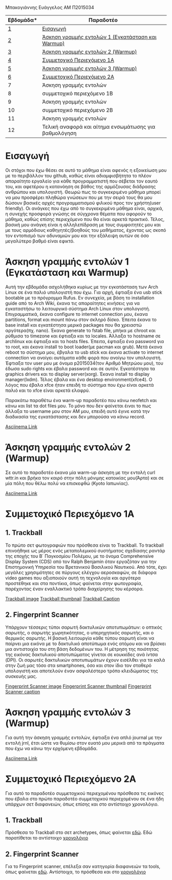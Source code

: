 Μπακογιάννης Ευάγγελος 
ΑΜ Π2015034

| Εβδομάδα* | Παραδοτέο |
| --- | --- |
| <a href="#A">1</a> |<a href="#A">Εισαγωγή </a> |
| <a href="#B">2</a> | <a href="#B">Άσκηση γραμμής εντολών 1 (Εγκατάσταση και Warmup)</a> |
| <a href="#C">3</a> | <a href="#C">Άσκηση γραμμής εντολών 2 (Warmup)</a> |
| <a href="#D">4</a> | <a href="#D">Συμμετοχικό Περιεχόμενο 1A</a> |
| <a href="#E">5</a> | <a href="#E">Άσκηση γραμμής εντολών 3 (Warmup)</a>|
| <a href="#F">6</a> | <a href="#F">Συμμετοχικό Περιεχόμενο 2A</a> |
| 7 | Άσκηση γραμμής εντολών |
| 8 | συμμετοχικό περιεχόμενο 1B |
| 9 | Άσκηση γραμμής εντολών |
| 10 | συμμετοχικό περιεχόμενο 2B |
| 11 | Άσκηση γραμμής εντολών |
| 12 | Τελική αναφορά και αίτημα ενσωμάτωσης για βαθμολόγηση |

# <a name="A">Εισαγωγή</a>
Οι στόχοι που έχω θέσει σε αυτό το μάθημα είναι αφενός η εξοικείωση μου με το περιβάλλον του github, καθώς είναι αδιαμφισβήτητα το πλέον απαραίτητο εργαλείο για κάθε προγραμματιστή που σέβεται τον εαυτό του, και αφετέρου η κατανόηση σε βάθος της αρμόζουσας διάδρασης ανθρώπου και υπολογιστή. Θεωρώ πως το συγκεκριμένο μάθημα μπορεί να μου προσφέρει πληθώρα γνώσεων που με την σειρά τους θα μου δώσουν βασικές αρχές προγραμματισμού φιλικού προς τον χρήστη(user friendly). Οι ανάγκες που έχω από το συγκεκριμένο μάθημα είναι, αρχικά, η συνεχής προσφορά γνώσης σε σύγχρονα θέματα που αφορούν το μάθημα, καθώς επίσης περιεχόμενο που θα είναι αρκετά πρακτικό. Τέλος, βασική μου ανάγκη είναι η αλληλεπίδραση με τους συμφοιτητές μου και με τους αρμόδιους καθηγητές/βοηθούς του μαθήματος, έχοντας ως σκοπό τον εντοπισμό των αδυναμιών μου και την εξάλειψη αυτών σε όσο μεγαλύτερο βαθμό είναι εφικτό.


# <a name="B">Άσκηση γραμμής εντολών 1 (Εγκατάσταση και Warmup)</a>
 Αυτή την εβδομάδα ασχολήθηκα κυρίως με την εγκατάσταση των Arch Linux σε ένα παλιό υπολογιστή που έχω. Για αρχή, έφτιαξα ένα usb stick bootable με το πρόγραμμα Rufus. Εν συνεχεία, με βάση το installation guide από το Arch Wiki, έκανα τις απαραίτητες κινήσεις για να εγκαταστήσω το λειτουργικό σύστημα Arch Linux στον υπολογιστή. Επιγραμματικά, έκανα configure το internet connection μου, έκανα partitions, format και mount πάνω στον σκληρό δίσκο. Έπειτα έκανα το base install και εγκατέστησα μερικά packages που θα χρειαστώ αργότερα(πχ. nano). Έκανα generate το fstab file, μπήκα με chroot και ρύθμισα το timezone και έφτιαξα και τα locales. Άλλαξα το hostname σε archlinux και έφτιαξα και τα hosts files. Έπειτα, έφτιαξα ένα password για το root, και έκανα install το boot loader(με pacman και grub). Μετά έκανα reboot το σύστημα μου, έβγαλα το usb stick και έκανα activate το internet connection να ανοίγει αυτόματα κάθε φορά που ανοίγω τον υπολογιστή. Έφτιαξα τον user μου με όνομα p2015034(τον Αριθμό Μητρώου μου), του έδωσα sudo rights και έβαλα password και σε αυτόν. Εγκατέστησα τα graphics drivers και το display server(xorg). Έκανα install το display manager(lxdm). Τέλος έβαλα και ένα desktop environment(xfce4). O λόγος που έβαλα xfce ήταν επειδή το σύστημα που έχω είναι αρκετά παλιό και το xfce είναι αρκετά ελαφρύ.
 
 Παρακάτω παραθέτω ένα warm-up παραδοτέο που κάνω neofetch και κάνω και list τα dot files μου. Το μόνο που δεν φαίνεται έιναι το πως άλλαξα το username μου στον ΑΜ μου, επειδή αυτό έγινε κατά την διαδικασία της εγκατάστασης και δεν μπορούσα να κάνω record.
 
 [Asciinema Link](https://asciinema.org/a/LMjFsVWXbgGeY3eKe7FAV736A)


# <a name="C">Άσκηση γραμμής εντολών 2 (Warmup)</a>

Σε αυτό το παραδοτέο έκανα μία warm-up άσκηση με την εντολή curl wttr.in και βρήκα τον καιρό στην πόλη μόνιμης κατοικίας μου(Άρτα) και σε μία πόλη που θέλω πολύ να επισκεφθώ (Kyoto Ιαπωνίας).

[Asciinema Link](https://asciinema.org/a/4VkGwhESQpdTOr8NNhTV0MCx1)


# <a name="D">Συμμετοχικό Περιεχόμενο 1A </a>

## 1. Trackball
Το πρώτο σετ φωτογραφιών που πρόσθεσα είναι το Trackball. Το trackball επινοήθηκε ως μέρος ενός μεταπολεμικού συστήματος σχεδίασης ραντάρ της εποχής του Β΄ Παγκοσμίου Πολέμου, με το όνομα Comprehensive Display System (CDS) από τον Ralph Benjamin όταν εργαζόταν για την Επιστημονική Υπηρεσία του Βρετανικού Βασιλικού Ναυτικού. Από τότε, έχει μεγάλες χρησιμότητες σε πύργους ελέγχου αεροσκαφών, σε διάφορα video games που αξιοποιούν αυτή τη τεχνολογία και αργότερα προστέθηκε και στα ποντίκια, όπως φαίνεται στην φωτογραφία, παρέχοντας έναν εναλλακτικό τρόπο διαχείρησης του κέρσορα.

[Trackball image](https://github.com/p15bako/images/blob/2015034/Trackball.jpg) [Trackball thumbnail](https://github.com/p15bako/images/blob/2015034/Trackball-thumbnail.jpg) [Trackball Caption](https://github.com/p15bako/_gallery/blob/2015034/Trackball.md)


## 2. Fingerprint Scanner
Υπάρχουν τέσσερις τύποι σαρωτή δακτυλικών αποτυπωμάτων: ο οπτικός σαρωτής, ο σαρωτής χωρητικότητας, ο υπερηχητικός σαρωτής, και ο θερμικός σαρωτής. Η βασική λειτουργία κάθε τύπου σαρωτή είναι να παίρνει μια εικόνα με το δακτυλικό αποτύπωμα ενός ατόμου και να βρίσκει μια αντιστοιχία του στη βάση δεδομένων του. Η μέτρηση της ποιότητας της εικόνας δακτυλικού αποτυπώματος γίνεται σε κουκκίδες ανά ίντσα (DPI). Οι σαρωτές δακτυλικών αποτυπωμάτων έχουν εισέλθει για τα καλά στην ζωή μας τόσο στα smartphones, όσο και στον ίδιο τον σταθερό υπολογιστή και αποτελούν έναν ασφαλέστερο τρόπο κλειδώματος της συσκευής μας.

[Fingerprint Scanner image](https://github.com/p15bako/images/blob/2015034/Fingerprint-Scanner.jpg) [Fingerprint Scanner thumbnail](https://github.com/p15bako/images/blob/2015034/Fingerprint-Scanner-thumbnail.jpg) [Fingerprint Scanner caption](https://github.com/p15bako/_gallery/blob/2015034/Fingerprint-Scanner.md)

# <a name="E">Άσκηση γραμμής εντολών 3 (Warmup)</a>

Για αυτή την άσκηση γραμμής εντολών, έφτιαξα ένα απλό journal με την εντολή jrnl, έτσι ώστε να θυμίσω στον ευατό μου μερικά από τα πράγματα που έχω να κάνω την ερχόμενη εβδομάδα.

[Asciinema Link](https://asciinema.org/a/PEfEBc6yLvCm1TAqpjtk0mrZL)

# <a name="F">Συμμετοχικό Περιεχόμενο 2A </a>

Για αυτό το παραδοτέο συμμετοχικού περιεχομένου πρόσθεσα τις εικόνες που έβαλα στο πρώτο παραδοτέο συμμετοχικού περιεχομένου σε ένα ήδη υπάρχων σετ διαφανειών, όπως επίσης και στο αντίστοιχο χρονολόγιο.

## 1. Trackball
Πρόσθεσα το Trackball στο σετ archetypes, όπως φαίνεται [εδώ](https://github.com/p15bako/site/blob/2015034/_slides/archetypes.md). Εδώ παρατίθεται το αντίστοιχο [χρονολόγιο](https://github.com/p15bako/site/blob/master/_timeline/computer.md)

## 2. Fingerprint Scanner
Για το Fingerprint scanner, επέλεξα σαν κατηγορία διαφανειών τα tools, όπως φαίνεται [εδώ](https://github.com/p15bako/site/blob/2015034/_slides/tools.md). Αντίστοιχα, το πρόσθεσα και στο [χρονολόγιο](https://github.com/p15bako/site/blob/master/_timeline/mobile.md)
